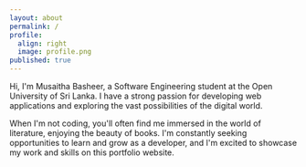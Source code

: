 ```yaml
---
layout: about
permalink: /
profile:
  align: right
  image: profile.png
published: true
---
```


Hi, I'm Musaitha Basheer, a Software Engineering student at the Open University of Sri Lanka. I have a strong passion for developing web applications and exploring the vast possibilities of the digital world.

 When I'm not coding, you'll often find me immersed in the world of literature, enjoying the beauty of books. I'm constantly seeking opportunities to learn and grow as a developer, and I'm excited to showcase my work and skills on this portfolio website.








